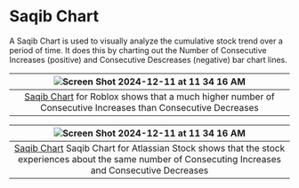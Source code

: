 # Saqib Chart
A Saqib Chart is used to visually analyze the cumulative stock trend over a period of time. It does this by charting out the Number of Consecutive Increases (positive) and Consecutive Descreases (negative) bar chart lines.

|![Screen Shot 2024-12-11 at 11 34 16 AM](https://github.com/user-attachments/assets/ffd9a288-023f-4f74-a39e-446400f99818)|
|:--:|
|[Saqib Chart](saqib-chart.md) for Roblox shows that a much higher number of Consecutive Increases than Consecutive Decreases|


|![Screen Shot 2024-12-11 at 11 34 16 AM](https://github.com/user-attachments/assets/e68253c0-4400-491f-8ac2-c20ede8ec028)|
|:--:|
|[Saqib Chart](saqib-chart.md) Saqib Chart for Atlassian Stock shows that the stock experiences about the same number of Consecuting Increases and Consecutive Decreases|
